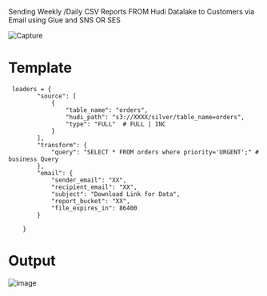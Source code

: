 
Sending Weekly /Daily CSV Reports  FROM  Hudi Datalake to Customers via Email using Glue and SNS OR SES


![Capture](https://github.com/soumilshah1995/Sending-Weekly-Daily-CSV-Reports-FROM-Hudi-Datalake-to-Customers-via-Email-using-Glue-and-SNS-OR-SES/assets/39345855/ed46f51f-1d16-4991-8d11-8997d483b1aa)

# Template 
```
 loaders = {
        "source": [
            {
                "table_name": "orders",
                "hudi_path": "s3://XXXX/silver/table_name=orders",
                "type": "FULL"  # FULL | INC
            }
        ],
        "transform": {
            "query": "SELECT * FROM orders where priority='URGENT';" # business Query
        },
        "email": {
            "sender_email": "XX",
            "recipient_email": "XX",
            "subject": "Download Link for Data",
            "report_bucket": "XX",
            "file_expires_in": 86400
        }

    }
```

# Output 
![image](https://github.com/soumilshah1995/Sending-Weekly-Daily-CSV-Reports-FROM-Hudi-Datalake-to-Customers-via-Email-using-Glue-and-SNS-OR-SES/assets/39345855/fbd6a15c-e99b-4c5b-916e-c2da3359f022)
